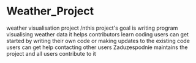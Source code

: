 # Weather_Project
weather visualisation project
/nthis project's goal is writing program visualising weather data
it helps contributors learn coding
users can get started by writing their own code or making updates to the existing code
users can get help contacting other users
Zaduzespodnie maintains the project and all users contribute to it

